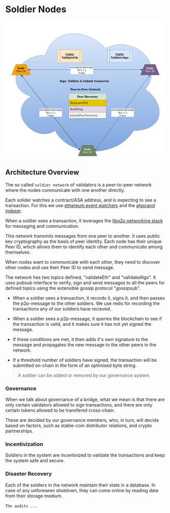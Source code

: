# Soldier Nodes

![](../.gitbook/assets/8.soldier-network.jpg)

## Architecture Overview

The so called `soldier network` of validators is a peer-to-peer network where the nodes communicate with one another directly.

Each solider watches a contract/ASA address, and is expecting to see a transaction. For this we use [ethereum event watchers](https://web3js.readthedocs.io/en/v1.3.4/web3-eth-contract.html#contract-events) and the [algorand indexer](https://developer.algorand.org/docs/rest-apis/indexer/).

When a soldier sees a transaction, it leverages the [libp2p networking stack](https://libp2p.io/) for messaging and communication. 

This network transmits messages from one peer to another. It uses public key cryptography as the basis of peer identity. Each node has their unique Peer ID, which allows them to identify each other and communicate among themselves.

When nodes want to communicate with each other, they need to discover other nodes and use their Peer ID to send message.

The network has two topics defined, "validateEth" and "validateAlgo". It uses pubsub interface to verify, sign and send messages to all the peers for defined topics using the extensible gossip protocol "gossipsub".

- When a soldier sees a transaction, it records it, signs it, and then passes the p2p-message to the other soldiers. We use redis for recording the transactions any of our soldiers have recieved.

- When a soldier sees a p2p-message, it queries the blockchain to see if the transaction is valid, and it makes sure it has not yet signed the message.

- If these conditions are met, it then adds it's own signature to the message and propagates the new message to the other peers in the network.

- If a threshold number of soldiers have signed, the transaction will be submitted on-chain in the form of an optimised byte string.

> A soldier can be added or removed by our governance system.

### Governance

When we talk about governance of a bridge, what we mean is that there are only certain validators allowed to sign transactions, and there are only certain tokens allowed to be transfered cross-chain.

These are decided by our governance members, who, in turn, will decide based on factors, such as stable-coin distributor relations, and crypto partnerships.

### Incentivization

Soldiers in the system are incentivized to validate the transactions and keep the system safe and secure.

### Disaster Recovery

Each of the soldiers in the network maintain their state in a database. In case of any unforeseen shutdown, they can come online by reading data from their storage medium.

`The audits ...`
